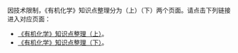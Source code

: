因技术限制，《有机化学》知识点整理分为（上）（下）两个页面。请点击下列链接进入对应页面：

* [《有机化学》知识点整理（上）](/有机化学-知识点整理-上)。
* [《有机化学》知识点整理（下）](/有机化学-知识点整理-下)。